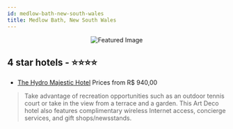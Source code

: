 ```yaml
---
id: medlow-bath-new-south-wales
title: Medlow Bath, New South Wales
---
```


<center><img src="https://i.travelapi.com/hotels/1000000/910000/903900/903865/d11f6a87_z.jpg" alt="Featured Image" /></center>


##  4 star hotels - ⭐️⭐️⭐️⭐️

-    [The Hydro Majestic Hotel](https://us.hurb.com/hotels/medlow-bath/the-hydro-majestic-hotel-JNP-JP034616?cmp=18055) Prices from R$ 940,00
   > Take advantage of recreation opportunities such as an outdoor tennis court or take in the view from a terrace and a garden. This Art Deco hotel also features complimentary wireless Internet access, concierge services, and gift shops/newsstands.
